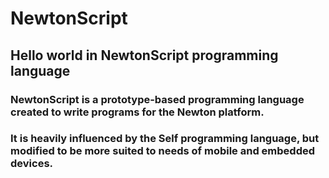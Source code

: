 # NewtonScript
## Hello world in NewtonScript programming language

### NewtonScript is a prototype-based programming language created to write programs for the Newton platform.

### It is heavily influenced by the Self programming language, but modified to be more suited to needs of mobile and embedded devices.